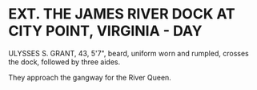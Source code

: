 # EXT. THE JAMES RIVER DOCK AT CITY POINT, VIRGINIA - DAY

ULYSSES S. GRANT, 43, 5'7", beard, uniform worn and rumpled,
crosses the dock, followed by three aides.

They approach the gangway for the River Queen.
